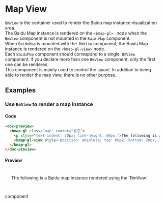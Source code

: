 # Map View

`BmView` is the container used to render the Baidu map instance visualization area.\
The Baidu Map instance is rendered on the `<bmap-gl> ` node when the `BmView` component is not mounted in the `BaiduMap` component. \
When `BaiduMap` is mounted with the` BmView` component, the Baidu Map instance is rendered on the `<bmap-gl-view>` node. \
Each `BaiduMap` component should correspond to a single` BmView` component. If you declare more than one `BmView` component, only the first one can be rendered.\
This component is mainly used to control the layout. In addition to being able to render the map view, there is no other purpose.

## Examples

### Use `BmView` to render a map instance

#### Code
```html
<doc-preview>
  <bmap-gl class="map" center="北京">
    <p style="text-indent: 20px; line-height: 60px;">The following is a Baidu map instance rendered using the `BmView` component</p>
    <bmap-gl-view style="position: absolute; top: 60px; bottom: 20px; left: 20px; right: 20px"></bmap-gl-view>
  </bmap-gl>
</doc-preview>
```

#### Preview
<doc-preview>
  <bmap-gl class="map" center="北京">
    <p style="text-indent: 20px; line-height: 60px;">
The following is a Baidu map instance rendered using the `BmView` component</p>
    <bmap-gl-view style="position: absolute; top: 60px; bottom: 20px; left: 20px; right: 20px"></bmap-gl-view>
  </bmap-gl>
</doc-preview>


